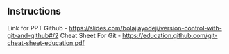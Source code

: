 
## Instructions 
Link for PPT Github -  https://slides.com/bolajiayodeji/version-control-with-git-and-github#/2
Cheat Sheet For Git - https://education.github.com/git-cheat-sheet-education.pdf
